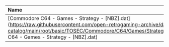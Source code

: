 |Name|Size|
|:---|---:|
|[Commodore C64 - Games - Strategy - [NBZ].dat](https://raw.githubusercontent.com/open-retrogaming-archive/dat-catalog/main/root/basic/TOSEC/Commodore/C64/Games/Strategy/[NBZ]/Commodore C64 - Games - Strategy - [NBZ].dat)|40059|
